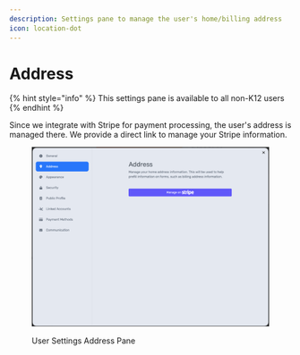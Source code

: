```yaml
---
description: Settings pane to manage the user's home/billing address
icon: location-dot
---
```


# Address

{% hint style="info" %}
This settings pane is available to all non-K12 users
{% endhint %}

Since we integrate with Stripe for payment processing, the user's address is managed there. We provide a direct link to manage your Stripe information.

<figure><img src="../../.gitbook/assets/image (1) (1) (1) (1) (1).png" alt=""><figcaption><p>User Settings Address Pane</p></figcaption></figure>
